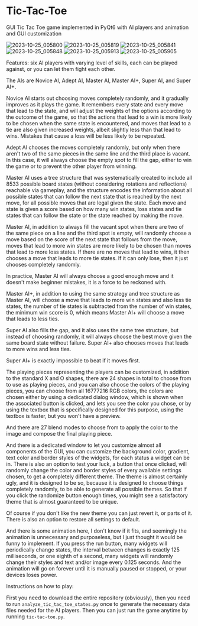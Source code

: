 # Tic-Tac-Toe
GUI Tic Tac Toe game implemented in PyQt6 with AI players and animation and GUI customization

![2023-10-25_005800](https://github.com/Estrangeling/Tic-Tac-Toe/assets/78679218/d4e060bd-816a-4409-b6f1-84939fb97c84)
![2023-10-25_005819](https://github.com/Estrangeling/Tic-Tac-Toe/assets/78679218/48cd4e6f-4905-4e65-abaa-6660ab73d0e0)
![2023-10-25_005841](https://github.com/Estrangeling/Tic-Tac-Toe/assets/78679218/b4dc83cb-ffc9-45c7-8a32-b3c136266987)
![2023-10-25_005848](https://github.com/Estrangeling/Tic-Tac-Toe/assets/78679218/10f83bfa-924e-4035-9829-96a0914794e4)
![2023-10-25_005913](https://github.com/Estrangeling/Tic-Tac-Toe/assets/78679218/66a4ff76-d9c4-49c4-bb3c-553c77fa0ec4)
![2023-10-25_005905](https://github.com/Estrangeling/Tic-Tac-Toe/assets/78679218/98ca13b0-5f98-42b8-b7b5-4c6279a7a7f1)


Features: six AI players with varying level of skills, each can be played against, or you can let them fight each other.

The AIs are Novice AI, Adept AI, Master AI, Master AI+, Super AI, and Super AI+. 

Novice AI starts out choosing moves completely randomly, and it gradually improves as it plays the game. It remembers every state and every move that lead to the state, and will adjust the weights of the options according to the outcome of the game, 
so that the actions that lead to a win is more likely to be chosen when the same state is encountered, and moves that lead to a tie are also given increased weights, albeit slightly less than that lead to wins. Mistakes that cause a loss will be less likely to be repeated.

Adept AI chooses the moves completely randomly, but only when there aren't two of the same pieces in the same line and the third place is vacant. In this case, it will always choose the empty spot to fill the gap, either to win the game or to prevent the other player from winning.

Master AI uses a tree structure that was systematically created to include all 8533 possible board states (without considering rotations and reflections) reachable via gameplay, and the structure encodes the information about all possible states that can follow 
the next state that is reached by the next move, for all possible moves that are legal given the state. Each move and state is given a score based on how many win states, loss states and tie states that can follow the state or the state reached by making the move.

Master AI, in addition to always fill the vacant spot when there are two of the same piece on a line and the third spot is empty, will randomly choose a move based on the score of the next state that follows from the move, moves that lead to more win states are more likely to be chosen
than moves that lead to more loss states. If there are no moves that lead to wins, it then chooses a move that leads to more tie states. If it can only lose, then it just chooses completely randomly.

In practice, Master AI will always choose a good enough move and it doesn't make beginner mistakes, it is a force to be reckoned with.

Master AI+, in addition to using the same strategy and tree structure as Master AI, will choose a move that leads to more win states and also less tie states, the number of tie states is subtracted from the number of win states, the minimum win score is 0, which means Master AI+ will choose a move that leads to less ties.

Super AI also fills the gap, and it also uses the same tree structure, but instead of choosing randomly, it will always choose the best move given the same board state without failure. Super AI+ also chooses moves that leads to more wins and less ties.

Super AI+ is exactly impossible to beat if it moves first.

The playing pieces representing the players can be customized, in addition to the standard X and O shapes, there are 24 shapes in total to choose from to use as playing pieces, and you can also choose the colors of the playing pieces, you can choose from all 16777216 RGB colors,
the colors are chosen either by using a dedicated dialog window, which is shown when the associated button is clicked, and lets you see the color you chose, or by using the textbox that is specifically designed for this purpose, using the textbox is faster, but you won't have a preview.

And there are 27 blend modes to choose from to apply the color to the image and compose the final playing piece.

And there is a dedicated window to let you customize almost all components of the GUI, you can customize the background color, gradient, text color and border styles of the widgets, for each status a widget can be in. There is also an option to test your luck, a button that once clicked, will randomly change the color and border styles of every available settings chosen,
to get a completely different theme. The theme is almost certainly ugly, and it is designed to be so, because it is designed to choose things completely randomly, to be able to generate all possible themes. So that if you click the randomize button enough times, you might see a satisfactory theme that is almost guaranteed to be unique.

Of course if you don't like the new theme you can just revert it, or parts of it. There is also an option to restore all settings to default.

And there is some animation here, I don't know if it fits, and seemingly the animation is unnecessary and purposeless, but I just thought it would be funny to implement. If you press the run button, many widgets will periodically change states, the interval between changes is exactly 125 milliseconds, or one eighth of a second, many widgets will randomly change their styles and text and/or image every 0.125 seconds. And the animation will go on forever until it is manually paused or stopped, or your devices loses power.

Instructions on how to play:

First you need to download the entire repository (obviously), then you need to run `analyze_tic_tac_toe_states.py` once to generate the necessary data files needed for the AI players. Then you can just run the game anytime by running `tic-tac-toe.py`.
